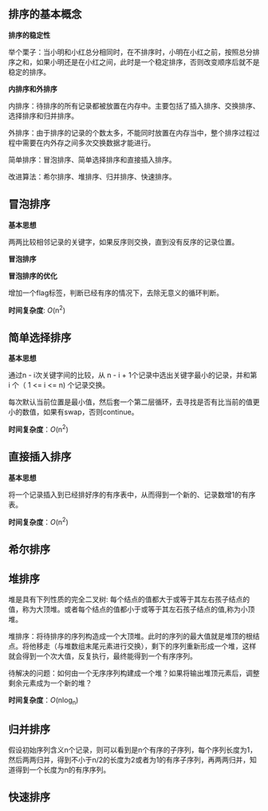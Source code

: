 ## 排序的基本概念

**排序的稳定性**

举个栗子：当小明和小红总分相同时，在不排序时，小明在小红之前，按照总分排序之和，如果小明还是在小红之间，此时是一个稳定排序，否则改变顺序后就不是稳定的排序。

**内排序和外排序**

内排序：待排序的所有记录都被放置在内存中。主要包括了插入排序、交换排序、选择排序和归并排序。

外排序：由于排序的记录的个数太多，不能同时放置在内存当中，整个排序过程过程中需要在内外存之间多次交换数据才能进行。

简单排序：冒泡排序、简单选择排序和直接插入排序。

改进算法：希尔排序、堆排序、归并排序、快速排序。

## 冒泡排序

**基本思想**

两两比较相邻记录的关键字，如果反序则交换，直到没有反序的记录位置。

**冒泡排序**

**冒泡排序的优化**

增加一个flag标签，判断已经有序的情况下，去除无意义的循环判断。

**时间复杂度**: *O*(n<sup>2</sup>)

## 简单选择排序

**基本思想**

通过n - i次关键字间的比较，从 n - i + 1个记录中选出关键字最小的记录，并和第 i 个（ 1 <= i <= n) 个记录交换。

每次默认当前位置是最小值，然后套一个第二层循环，去寻找是否有比当前的值更小的数值，如果有swap，否则continue。

**时间复杂度**：*O*(n<sup>2</sup>)

## 直接插入排序

**基本思想**

将一个记录插入到已经排好序的有序表中，从而得到一个新的、记录数增1的有序表。

**时间复杂度**：*O*(n<sup>2</sup>)

## 希尔排序



## 堆排序

堆是具有下列性质的完全二叉树:  每个结点的值都大于或等于其左右孩子结点的值，称为大顶堆。或者每个结点的值都小于或等于其左石孩子结点的值,称为小顶堆。

堆排序：将待排序的序列构造成一个大顶堆。此时的序列的最大值就是堆顶的根结点。将他移走（与堆数组末尾元素进行交换），剩下的序列重新形成一个堆，这样就会得到一个次大值，反复执行，最终能得到一个有序序列。

待解决的问题：如何由一个无序序列构建成一个堆？如果将输出堆顶元素后，调整剩余元素成为一个新的堆？

**时间复杂度**：*O*(nlog<sub>n</sub>)



## 归并排序

假设初始序列含义n个记录，则可以看到是n个有序的子序列，每个序列长度为1，然后两两归并，得到不小于n/2的长度为2或者为1的有序子序列，再两两归并，知道得到一个长度为n的有序序列。





## 快速排序

